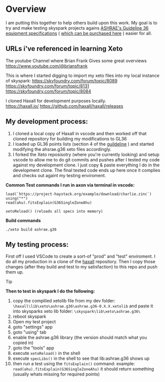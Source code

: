 # Overview

I am putting this together to help others build upon this work.  My goal is to try and make testing skyspark projects agains [ASHRAE's Guideline 36 equipment specifications](https://tpc.ashrae.org/?cmtKey=d536fedd-5057-4fc6-be3a-808233902f4c) ( [which can be purchased here](https://store.accuristech.com/ashrae/standards/guideline-36-2021-high-performance-sequences-of-operation-for-hvac-systems?product_id=2229690) ) easier for all.  

## URLs i've referenced in learning Xeto 

The youtube Channel where Brian Frank Gives some great overviews
https://www.youtube.com/@briansfrank

This is where I started digging to import my xeto files into my local instance of skyspark:
https://skyfoundry.com/forum/topic/8089
https://skyfoundry.com/forum/topic/8131
https://skyfoundry.com/forum/topic/8084


I cloned Haxall for development purposes locally.  
https://haxall.io/
https://github.com/haxall/haxall/releases

## My development process:
1) I cloned a local copy of Haxall in vscode and then worked off that cloned repository for building my modifications to GL36
2) I loaded up GL36 points lists (section 4 of the [guildeline](https://store.accuristech.com/ashrae/standards/guideline-36-2021-high-performance-sequences-of-operation-for-hvac-systems?product_id=2229690) ) and started modifying the ahsrae.g36 xeto files accordingly. 
3) I forked the Xeto reposisotry (where you're currently looking) and setup vscode to allow me to do git commits and pushes after I tested my code against my development clone.  I just copy & paste everything I do in the development clone. The final tested code ends up here once it complies and checks out againt my testing enviroment.

**Common Test commands I run in axon via terminal in vscode:**
    
    load(`https://project-haystack.org/example/download/charlie.zinc`)
    using("*")
    read(ahu).fitsExplain(G36SingleZoneAhu)

    xetoReload() (reloads all specs into memory)

**Build commands**

    ./xeto build ashrae.g36

## My testing process:
First off I used VSCode to create a sort-of "prod" and "test" enviroment.  I do all my production in a clone of the [haxall](https://github.com/haxall/haxall) repository.  Then I copy those changes (after they build and test to my satisfaction) to this repo and push them up.  

> [!TIP]
> **Then to test in skyspark I do the following:**
> 1) copy the compliled xetolib file from my dev folder:
>    `\haxall\lib\xeto\ashrae.g36\ashrae.g36-0.X.X.xetolib`
>  and paste it into skysparks xeto lib folder:
>     `\skyspark\lib\xeto\ashrae.g36\`
> 3) reboot skyspark
> 4) Open my test project
> 5) goto "settings" app
> 6) goto "using" tab
> 7) enable the ashrae.g36 library (the version should match what you copied in)
> 8) goto the "tools" app
> 9) execute `xetoReload()` in the shell
> 10) execute `specLibs()` in the shell to see that lib:ashrae.g36 shows up
> 11) then run a test using the `fitsExplain()` command: example: `read(ahu).fitsExplain(G36SingleZoneAhu)` it should return something (usually whats missing for required points)
       

